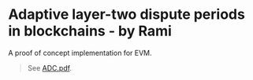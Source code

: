 # Adaptive layer-two dispute periods in blockchains - by Rami 

A proof of concept implementation for EVM.

> See [ADC.pdf](ADC.pdf).
